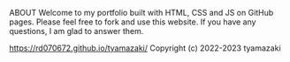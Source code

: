ABOUT
Welcome to my portfolio built with HTML, CSS and JS on GitHub pages.
Please feel free to fork and use this website.
If you have any questions, I am glad to answer them. 

https://rd070672.github.io/tyamazaki/
Copyright (c) 2022-2023 tyamazaki


